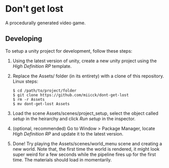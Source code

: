 # Don't get lost
A procedurally generated video game.
## Developing
To setup a unity project for development, follow these steps:
1. Using the latest version of unity, create a new unity project using the *High Definition RP* template.
2. Replace the Assets/ folder (in its entirety) with a clone of this repository. <br>
    Linux steps:
    ~~~~
    $ cd /path/to/project/folder
    $ git clone https://github.com/miicck/dont-get-lost
    $ rm -r Assets
    $ mv dont-get-lost Assets
    ~~~~
 
3. Load the scene Assets/scenes/project_setup, select the object called *setup* in the heirarchy and click *Run setup* in the inspector.
4. (optional, recommended) Go to Window > Package Manager, locate *High Definition RP* and update it to the latest version.
5. Done! Try playing the Assets/scenes/world_menu scene and creating a new world. Note that, the first time 
the world is rendered, it might look super weird for a few seconds while the pipeline fires up for the first time. 
The materials should load in momentarily.
